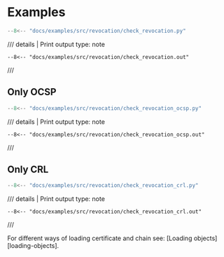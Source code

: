 # Examples

```python
--8<-- "docs/examples/src/revocation/check_revocation.py"
```

/// details | Print output
    type: note
``` 
--8<-- "docs/examples/src/revocation/check_revocation.out"
```
///

## Only OCSP

```python
--8<-- "docs/examples/src/revocation/check_revocation_ocsp.py"
```

/// details | Print output
    type: note
``` 
--8<-- "docs/examples/src/revocation/check_revocation_ocsp.out"
```
///

## Only CRL

```python
--8<-- "docs/examples/src/revocation/check_revocation_crl.py"
```

/// details | Print output
    type: note
``` 
--8<-- "docs/examples/src/revocation/check_revocation_crl.out"
```
///

For different ways of loading certificate and chain see: 
[Loading objects][loading-objects].
